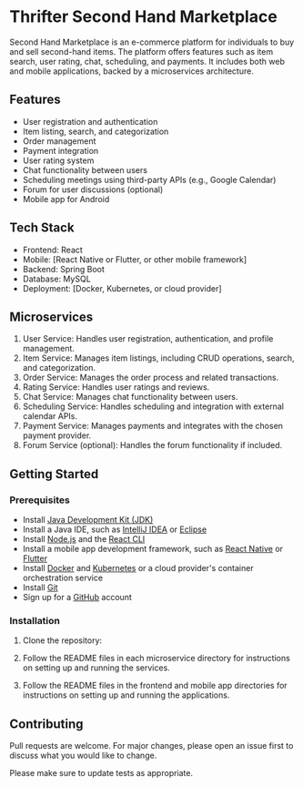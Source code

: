 # Thrifter Second Hand Marketplace

Second Hand Marketplace is an e-commerce platform for individuals to buy and sell second-hand items. The platform offers features such as item search, user rating, chat, scheduling, and payments. It includes both web and mobile applications, backed by a microservices architecture.

## Features

- User registration and authentication
- Item listing, search, and categorization
- Order management
- Payment integration
- User rating system
- Chat functionality between users
- Scheduling meetings using third-party APIs (e.g., Google Calendar)
- Forum for user discussions (optional)
- Mobile app for Android

## Tech Stack

- Frontend: React
- Mobile: [React Native or Flutter, or other mobile framework]
- Backend: Spring Boot
- Database: MySQL
- Deployment: [Docker, Kubernetes, or cloud provider]

## Microservices

1. User Service: Handles user registration, authentication, and profile management.
2. Item Service: Manages item listings, including CRUD operations, search, and categorization.
3. Order Service: Manages the order process and related transactions.
4. Rating Service: Handles user ratings and reviews.
5. Chat Service: Manages chat functionality between users.
6. Scheduling Service: Handles scheduling and integration with external calendar APIs.
7. Payment Service: Manages payments and integrates with the chosen payment provider.
8. Forum Service (optional): Handles the forum functionality if included.

## Getting Started

### Prerequisites

- Install [Java Development Kit (JDK)](https://www.oracle.com/java/technologies/javase-downloads.html)
- Install a Java IDE, such as [IntelliJ IDEA](https://www.jetbrains.com/idea/) or [Eclipse](https://www.eclipse.org/)
- Install [Node.js](https://nodejs.org/en/) and the [React CLI](https://reactjs.org/)
- Install a mobile app development framework, such as [React Native](https://reactnative.dev/) or [Flutter](https://flutter.dev/)
- Install [Docker](https://www.docker.com/) and [Kubernetes](https://kubernetes.io/) or a cloud provider's container orchestration service
- Install [Git](https://git-scm.com/)
- Sign up for a [GitHub](https://github.com/) account

### Installation

1. Clone the repository:

2. Follow the README files in each microservice directory for instructions on setting up and running the services.

3. Follow the README files in the frontend and mobile app directories for instructions on setting up and running the applications.

## Contributing
Pull requests are welcome. For major changes, please open an issue first to discuss what you would like to change.

Please make sure to update tests as appropriate.
